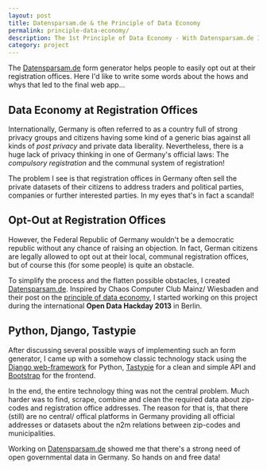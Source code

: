 ```yaml
---
layout: post
title: Datensparsam.de & the Principle of Data Economy
permalink: principle-data-economy/
description: The 1st Principle of Data Economy - With Datensparsam.de I established Germany's first civic app focussing on the first principle of data economy.
category: project
---
```


The [Datensparsam.de](https://www.datensparsam.de) form generator helps people to easily opt out at their registration offices. Here I'd like to write some words about the hows and whys that led to the final web app...

## Data Economy at Registration Offices

Internationally, Germany is often referred to as a country full of strong privacy groups and citizens having some kind of a generic bias against all kinds of _post privacy_ and private data liberality. Nevertheless, there is a huge lack of privacy thinking in one of Germany's official laws: The _compulsory registration_ and the communal system of registration!

The problem I see is that registration offices in Germany often sell the private datasets of their citizens to address traders and political parties, companies or further interested parties. In my eyes that's in fact a scandal!

## Opt-Out at Registration Offices

However, the Federal Republic of Germany wouldn't be a democratic republic without any chance of raising an objection. In fact, German citizens are legally allowed to opt out at their local, communal registration offices, but of course this (for some people) is quite an obstacle.

To simplify the process and the flatten possible obstacles, I created [Datensparsam.de](https://www.datensparsam.de). Inspired by Chaos Computer Club Mainz/ Wiesbaden and their post on the [principle of data economy](http://www.cccmz.de/datensparsamkeit/), I started working on this project during the international __Open Data Hackday 2013__ in Berlin.

## Python, Django, Tastypie

After discussing several possible ways of implementing such an form generator, I came up with a somehow classic technology stack using the [Django web-framework](https://www.djangoproject.com/) for Python, [Tastypie](https://github.com/toastdriven/django-tastypie) for a clean and simple API and [Bootstrap](http://twitter.github.io/bootstrap/index.html) for the frontend.

In the end, the entire technology thing was not the central problem. Much harder was to find, scrape, combine and clean the required data about zip-codes and registration office addresses. The reason for that is, that there (still) are no central/ offical platforms in Germany providing all official addresses or datasets about the n2m relations between zip-codes and municipalities.

Working on [Datensparsam.de](https://www.datensparsam.de) showed me that there's a strong need of open governmental data in Germany. So hands on and free data!
